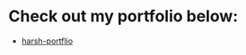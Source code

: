 # Check out my portfolio below:

- [harsh-portflio](https://Harshtayal2005.github.io/harsh-portfolio/)